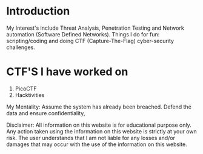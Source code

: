 # Introduction
My Interest's include Threat Analysis, Penetration Testing and Network automation (Software Defined Networks). Things I do for fun: scripting/coding and doing CTF (Capture-The-Flag) cyber-security challenges.
# CTF'S I have worked on
1) PicoCTF 
2) Hacktivities 


My Mentality: Assume the system has already been breached. Defend the data and ensure confidentiality, 


Disclaimer: All information on this website is for educational purpose only. Any action taken using the information on this website is strictly at your own risk. The user understands that I am not liable for any losses and/or damages that may occur with the use of the information on this website.
